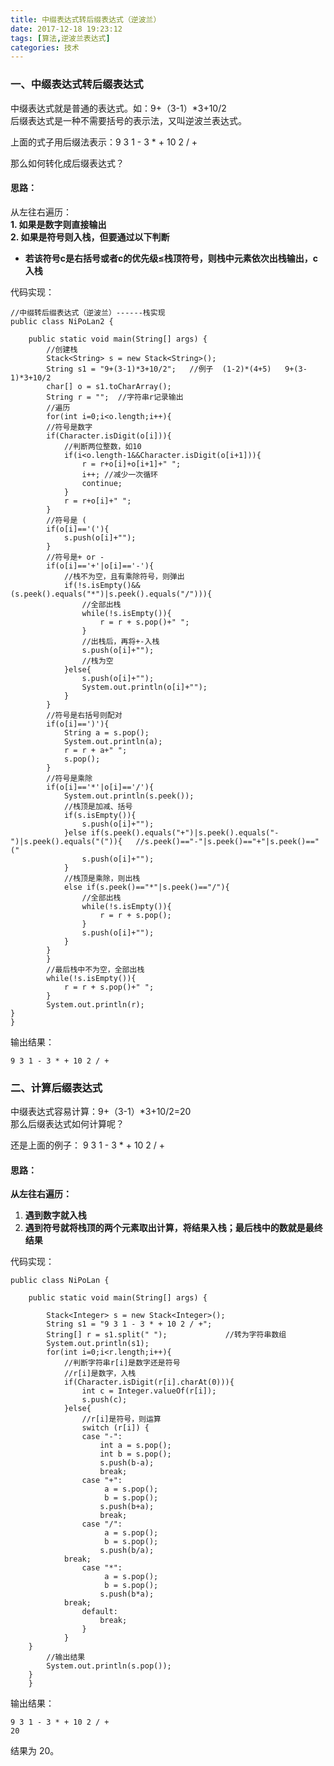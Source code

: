 ```yaml
---
title: 中缀表达式转后缀表达式（逆波兰）
date: 2017-12-18 19:23:12
tags: [算法,逆波兰表达式]
categories: 技术
---
```

### 一、中缀表达式转后缀表达式

中缀表达式就是普通的表达式。如：9+（3-1）*3+10/2  
后缀表达式是一种不需要括号的表示法，又叫逆波兰表达式。

上面的式子用后缀法表示：9 3 1 - 3 * + 10 2 / +

那么如何转化成后缀表达式？

#### 思路：  
从左往右遍历：  
**1. 如果是数字则直接输出**  
**2. 如果是符号则入栈，但要通过以下判断**
- **若该符号c是右括号或者c的优先级≤栈顶符号，则栈中元素依次出栈输出，c入栈**

代码实现：
```
//中缀转后缀表达式（逆波兰）------栈实现
public class NiPoLan2 {

	public static void main(String[] args) {
		//创建栈
		Stack<String> s = new Stack<String>();
		String s1 = "9+(3-1)*3+10/2"; 	//例子  (1-2)*(4+5)   9+(3-1)*3+10/2
		char[] o = s1.toCharArray();
		String r = "";	//字符串r记录输出
		//遍历
		for(int i=0;i<o.length;i++){
		//符号是数字
		if(Character.isDigit(o[i])){
			//判断两位整数，如10
			if(i<o.length-1&&Character.isDigit(o[i+1])){
				r = r+o[i]+o[i+1]+" ";
				i++; //减少一次循环
				continue;
			}
			r = r+o[i]+" ";
		}
		//符号是 (
		if(o[i]=='('){
			s.push(o[i]+"");
		}
		//符号是+ or -
		if(o[i]=='+'|o[i]=='-'){
			//栈不为空，且有乘除符号，则弹出
			if(!s.isEmpty()&&(s.peek().equals("*")|s.peek().equals("/"))){
				//全部出栈
				while(!s.isEmpty()){
					r = r + s.pop()+" ";
				}
				//出栈后，再将+-入栈
				s.push(o[i]+"");
				//栈为空
			}else{
				s.push(o[i]+"");
				System.out.println(o[i]+"");
			}
		}
		//符号是右括号则配对
		if(o[i]==')'){
			String a = s.pop();
			System.out.println(a);
			r = r + a+" ";
			s.pop();
		}
		//符号是乘除
		if(o[i]=='*'|o[i]=='/'){
			System.out.println(s.peek());
			//栈顶是加减、括号
			if(s.isEmpty()){
				s.push(o[i]+"");
			}else if(s.peek().equals("+")|s.peek().equals("-")|s.peek().equals("(")){	//s.peek()=="-"|s.peek()=="+"|s.peek()=="("
				s.push(o[i]+"");
			}
		    //栈顶是乘除，则出栈
			else if(s.peek()=="*"|s.peek()=="/"){
				//全部出栈
				while(!s.isEmpty()){
					r = r + s.pop();
				}
				s.push(o[i]+"");
			}
		}
		}
		//最后栈中不为空，全部出栈
		while(!s.isEmpty()){
			r = r + s.pop()+" "; 
		}
		System.out.println(r);
}
}	
```
输出结果：
```
9 3 1 - 3 * + 10 2 / + 
```

### 二、计算后缀表达式
中缀表达式容易计算：9+（3-1）*3+10/2=20  
那么后缀表达式如何计算呢？

还是上面的例子： 9 3 1 - 3 * + 10 2 / + 
#### 思路：
**从左往右遍历：**   

1. **遇到数字就入栈**  
2. **遇到符号就将栈顶的两个元素取出计算，将结果入栈；最后栈中的数就是最终结果**

代码实现：

```
public class NiPoLan {

	public static void main(String[] args) {
		
		Stack<Integer> s = new Stack<Integer>();
		String s1 = "9 3 1 - 3 * + 10 2 / +";
		String[] r = s1.split(" ");				//转为字符串数组
		System.out.println(s1);
		for(int i=0;i<r.length;i++){
			//判断字符串r[i]是数字还是符号
			//r[i]是数字，入栈
			if(Character.isDigit(r[i].charAt(0))){
				int c = Integer.valueOf(r[i]);
				s.push(c);
			}else{
				//r[i]是符号，则运算
				switch (r[i]) {
				case "-":
					int a = s.pop();  
					int b = s.pop();  
					s.push(b-a);
					break;
				case "+":
					 a = s.pop();  
					 b = s.pop();  
					s.push(b+a); 
					break;
				case "/":
					 a = s.pop();  
					 b = s.pop();  
					s.push(b/a);
			break;
				case "*":
					 a = s.pop();  
					 b = s.pop();  
					s.push(b*a);
			break;
				default:
					break;
				}
			}
	}
		//输出结果
		System.out.println(s.pop());
	}
	}
```
输出结果：
```
9 3 1 - 3 * + 10 2 / +
20
```
结果为 20。